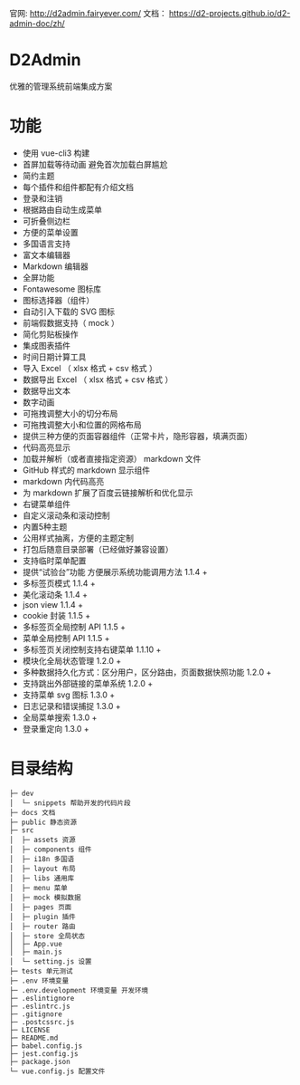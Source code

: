 
官网: http://d2admin.fairyever.com/
文档： https://d2-projects.github.io/d2-admin-doc/zh/



# D2Admin

优雅的管理系统前端集成方案


# 功能

- 使用 vue-cli3 构建
- 首屏加载等待动画 避免首次加载白屏尴尬
- 简约主题
- 每个插件和组件都配有介绍文档
- 登录和注销
- 根据路由自动生成菜单
- 可折叠侧边栏
- 方便的菜单设置
- 多国语言支持
- 富文本编辑器
- Markdown 编辑器
- 全屏功能
- Fontawesome 图标库
- 图标选择器（组件）
- 自动引入下载的 SVG 图标
- 前端假数据支持（ mock ）
- 简化剪贴板操作
- 集成图表插件
- 时间日期计算工具
- 导入 Excel （ xlsx 格式 + csv 格式 ）
- 数据导出 Excel （ xlsx 格式 + csv 格式 ）
- 数据导出文本
- 数字动画
- 可拖拽调整大小的切分布局
- 可拖拽调整大小和位置的网格布局
- 提供三种方便的页面容器组件（正常卡片，隐形容器，填满页面）
- 代码高亮显示
- 加载并解析（或者直接指定资源） markdown 文件
- GitHub 样式的 markdown 显示组件
- markdown 内代码高亮
- 为 markdown 扩展了百度云链接解析和优化显示
- 右键菜单组件
- 自定义滚动条和滚动控制
- 内置5种主题
- 公用样式抽离，方便的主题定制
- 打包后随意目录部署（已经做好兼容设置）
- 支持临时菜单配置
- 提供“试验台”功能 方便展示系统功能调用方法 1.1.4 +
- 多标签页模式 1.1.4 +
- 美化滚动条 1.1.4 +
- json view 1.1.4 +
- cookie 封装 1.1.5 +
- 多标签页全局控制 API 1.1.5 +
- 菜单全局控制 API 1.1.5 +
- 多标签页关闭控制支持右键菜单 1.1.10 +
- 模块化全局状态管理 1.2.0 +
- 多种数据持久化方式：区分用户，区分路由，页面数据快照功能 1.2.0 +
- 支持跳出外部链接的菜单系统 1.2.0 +
- 支持菜单 svg 图标 1.3.0 +
- 日志记录和错误捕捉 1.3.0 +
- 全局菜单搜索 1.3.0 +
- 登录重定向 1.3.0 +
  



# 目录结构

```
├─ dev
│  └─ snippets 帮助开发的代码片段
├─ docs 文档
├─ public 静态资源
├─ src
│  ├─ assets 资源
│  ├─ components 组件
│  ├─ i18n 多国语
│  ├─ layout 布局
│  ├─ libs 通用库
│  ├─ menu 菜单
│  ├─ mock 模拟数据
│  ├─ pages 页面
│  ├─ plugin 插件
│  ├─ router 路由
│  ├─ store 全局状态
│  ├─ App.vue
│  ├─ main.js
│  └─ setting.js 设置
├─ tests 单元测试
├─ .env 环境变量
├─ .env.development 环境变量 开发环境
├─ .eslintignore
├─ .eslintrc.js
├─ .gitignore
├─ .postcssrc.js
├─ LICENSE
├─ README.md
├─ babel.config.js
├─ jest.config.js
├─ package.json
└─ vue.config.js 配置文件
```
